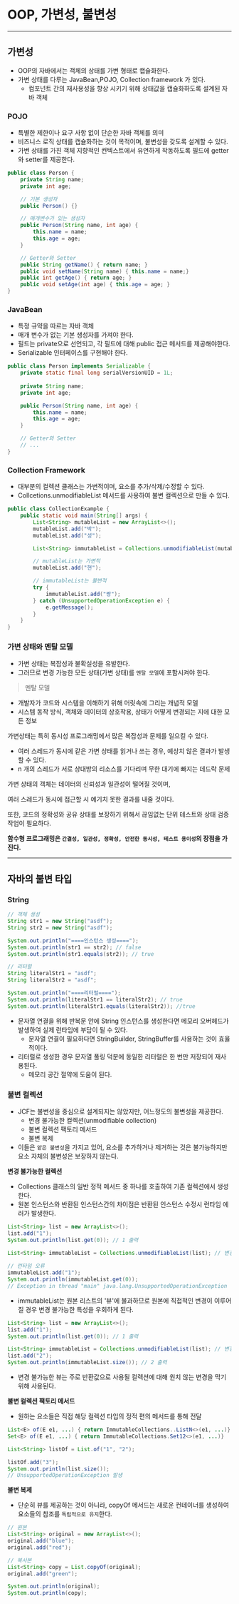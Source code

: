 # OOP, 가변성, 불변성 

---

## 가변성
- OOP의 자바에서는 객체의 상태를 가변 형태로 캡슐화한다.
- 가변 상태를 다루는 JavaBean,POJO, Collection framework 가 있다.
  - 컴포넌트 간의 재사용성을 향상 시키기 위해 상태값을 캡슐화하도록 설계된 자바 객체

### POJO
- 특별한 제한이나 요구 사항 없이 단순한 자바 객체를 의미
- 비즈니스 로직 상태를 캡슐화하는 것이 목적이며, 불변성을 갖도록 설계할 수 있다.
- 가변 상태를 가진 객체 지향적인 컨텍스트에서 유연하게 작동하도록 필드에 getter와 setter를 제공한다.
```java
public class Person {
    private String name;
    private int age;

    // 기본 생성자
    public Person() {}

    // 매개변수가 있는 생성자
    public Person(String name, int age) {
        this.name = name;
        this.age = age;
    }

    // Getter와 Setter
    public String getName() { return name; }
    public void setName(String name) { this.name = name;}
    public int getAge() { return age; }
    public void setAge(int age) { this.age = age; }
}
```

### JavaBean
- 특정 규약을 따르는 자바 객체
- 매개 변수가 없는 기본 생성자를 가져야 한다.
- 필드는 private으로 선언되고, 각 필드에 대해 public 접근 메서드를 제공해야한다.
- Serializable 인터페이스를 구현해야 한다.
```java
public class Person implements Serializable {
    private static final long serialVersionUID = 1L;
    
    private String name;
    private int age;

    public Person(String name, int age) {
        this.name = name;
        this.age = age;
    }

    // Getter와 Setter
    // ...
}
```

### Collection Framework
- 대부분의 컬렉션 클래스는 가변적이며, 요소를 추가/삭제/수정할 수 있다.
- Collcetions.unmodifiableList 메서드를 사용하여 불변 컬렉션으로 만들 수 있다.
```java
public class CollectionExample {
    public static void main(String[] args) {
        List<String> mutableList = new ArrayList<>();
        mutableList.add("박");
        mutableList.add("성");

        List<String> immutableList = Collections.unmodifiableList(mutableList);

        // mutableList는 가변적
        mutableList.add("현");

        // immutableList는 불변적
        try {
            immutableList.add("짱");
        } catch (UnsupportedOperationException e) {
            e.getMessage();
        }
    }
}
```

### 가변 상태와 멘탈 모델
- 가변 상태는 복잡성과 불확실성을 유발한다.
- 그러므로 변경 가능한 모든 상태(가변 상태)를 `멘탈 모델`에 포함시켜야 한다.

> 멘탈 모델
- 개발자가 코드와 시스템을 이해하기 위해 머릿속에 그리는 개념적 모델
- 시스템 동작 방식, 객체와 데이터의 상호작용, 상태가 어떻게 변경되는 지에 대한 모든 정보


가변상태는 특히 동시성 프로그래밍에서 많은 복잡성과 문제를 일으킬 수 있다.
- 여러 스레드가 동시에 같은 가변 상태를 읽거나 쓰는 경우, 예상치 않은 결과가 발생할 수 있다.
- n 개의 스레드가 서로 상대방의 리소스를 기다리며 무한 대기에 빠지는 데드락 문제

가변 상태의 객체는 데이터의 신뢰성과 일관성이 떨어질 것이며,

여러 스레드가 동시에 접근할 시 예기치 못한 결과를 내줄 것이다.

또한, 코드의 정확성와 공유 상태를 보장하기 위해서 끊임없는 단위 테스트와 상태 검증 작업이 필요하다.

**함수형 프로그래밍은 `간결성, 일관성, 정확성, 안전한 동시성, 테스트 용이성`의 장점을 가진다.**

---

## 자바의 불변 타입

### String
```java
// 객체 생성
String str1 = new String("asdf");
String str2 = new String("asdf");

System.out.println("====인스턴스 생성====");
System.out.println(str1 == str2); // false
System.out.println(str1.equals(str2)); // true

// 리터럴
String literalStr1 = "asdf";
String literalStr2 = "asdf";

System.out.println("====리터럴====");
System.out.println(literalStr1 == literalStr2); // true
System.out.println(literalStr1.equals(literalStr2)); //true
```
- 문자열 연결을 위해 반복문 안에 String 인스턴스를 생성한다면 메모리 오버헤드가 발생하여 실제 런타임에 부담이 될 수 있다.
  - 문자열 연결이 필요하다면 StringBuilder, StringBuffer를 사용하는 것이 효율적이다.
- 리터럴로 생성한 경우 문자열 풀링 덕분에 동일한 리터럴은 한 번만 저장되어 재사용된다.
  - 메모리 공간 절약에 도움이 된다.

### 불변 컬렉션
- JCF는 불변성을 중심으로 설계되지는 않았지만, 어느정도의 불변성을 제공한다.
  - 변경 불가능한 컬렉션(unmodifiable collection)
  - 불변 컬렉션 팩토리 메서드
  - 불변 복제
- 이들은 `얕은 불변성`을 가지고 있어, 요소를 추가하거나 제거하는 것은 불가능하지만 요소 자체의 불변성은 보장하지 않는다.

**변경 불가능한 컬렉션**
- Collections 클래스의 일반 정적 메서드 중 하나를 호출하여 기존 컬렉션에서 생성한다.
- 원본 인스턴스와 반환된 인스턴스간의 차이점은 반환된 인스턴스 수정시 런타임 에러가 발생한다.
```java
List<String> list = new ArrayList<>();
list.add("1");
System.out.println(list.get(0)); // 1 출력

List<String> immutableList = Collections.unmodifiableList(list); // 변경 불가능한 컬렉션
        
// 런타임 오류
immutableList.add("1");
System.out.println(immutableList.get(0));
// Exception in thread "main" java.lang.UnsupportedOperationException
```
- immutableList는 원본 리스트의 '뷰'에 불과하므로 원본에 직접적인 변경이 이루어질 경우 변경 불가능한 특성을 우회하게 된다.
```java
List<String> list = new ArrayList<>();
list.add("1");
System.out.println(list.get(0)); // 1 출력

List<String> immutableList = Collections.unmodifiableList(list); // 변경 불가능한 컬렉션
list.add("2");
System.out.println(immutableList.size()); // 2 출력
```
- 변경 불가능한 뷰는 주로 반환값으로 사용될 컬렉션에 대해 원치 않는 변경을 막기 위해 사용된다.

**불변 컬렉션 팩토리 메서드**
- 원하는 요소들은 직접 해당 컬렉션 타입의 정적 편의 메서드를 통해 전달
```java
List<E> of(E e1, ...) { return ImmutableCollections..ListN<>(e1, ...)}
Set<E> of(E e1, ...) { return ImmutableCollections.Set12<>(e1, ...)}
```
```java
List<String> listOf = List.of("1", "2");

listOf.add("3");
System.out.println(list.size());
// UnsupportedOperationException 발생
```

**불변 복제**
- 단순히 뷰를 제공하는 것이 아니라, copyOf 메서드는 새로운 컨테이너를 생성하여 요소들의 참조를 `독립적으로 유지`한다.
```java
// 원본
List<String> original = new ArrayList<>();
original.add("blue");
original.add("red");

// 복사본
List<String> copy = List.copyOf(original);
original.add("green");

System.out.println(original);
System.out.println(copy);
```